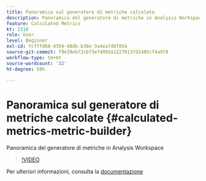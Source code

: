 ```yaml
---
title: Panoramica sul generatore di metriche calcolate
description: Panoramica del generatore di metriche in Analysis Workspace
feature: Calculated Metrics
kt: 2318
role: User
level: Beginner
exl-id: fcfffd68-4394-48db-b38e-3a4ea7d0f854
source-git-commit: f9e39eb73cb73ef4993a12270137d2405cf4a978
workflow-type: tm+mt
source-wordcount: '32'
ht-degree: 50%

---
```


# Panoramica sul generatore di metriche calcolate {#calculated-metrics-metric-builder}

Panoramica del generatore di metriche in Analysis Workspace

>[!VIDEO](https://video.tv.adobe.com/v/25411/?quality=12&learn=on)

Per ulteriori informazioni, consulta la [documentazione](https://experienceleague.adobe.com/docs/analytics/components/calculated-metrics/calcmetric-workflow/cm-build-metrics.html?lang=it)

